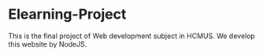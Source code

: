# Elearning-Project
This is the final project of Web development subject in HCMUS. We develop this website by NodeJS.
